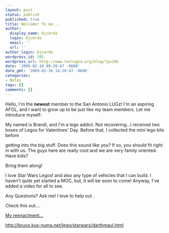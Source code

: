 ```yaml
---
layout: post
status: publish
published: true
title: Welcome! To me...
author:
  display_name: bjcerda
  login: bjcerda
  email: ''
  url: ''
author_login: bjcerda
wordpress_id: 105
wordpress_url: http://www.texlugsa.org/blog/?p=105
date: '2009-02-16 09:20:47 -0600'
date_gmt: '2009-02-16 14:20:47 -0600'
categories:
- Notes
tags: []
comments: []
---
```

<p>Hello, I'm the <strong>newest</strong> member to the San Antonio LUGz! I'm an aspiring AFOL, and I want to grow up to be just like my team members. Let me introduce myself:</p>
<p>My named is Brandi, and I'm a lego addict. Not recovering...I received two boxes of Legos for Valentines' Day. Before that, I collected the mini lego kits before</p>
<p>getting into the big stuff. Does this sound like you? If so, you should fit right in with us. The guys here are really cool and we are very family oriented. Have kids?</p>
<p>Bring them along!</p>
<p>I love Star Wars Legos! and also any type of vehicles that I can build. I haven't quite yet started a MOC, but, it will be soon to come! Anyway, I've added a video for all to see.</p>
<p>Any Questions? Ask me! I love to help out .</p>
<p>Check this out....</p>
<p><a href="http://www.youtube.com/watch?v=xXRUxMcEAH4">My reenactment...</a></p>
<p><a href="http://bruce.kus-numa.net/lego/starwars/darthmaul.html">http://bruce.kus-numa.net/lego/starwars/darthmaul.html</a></p>
